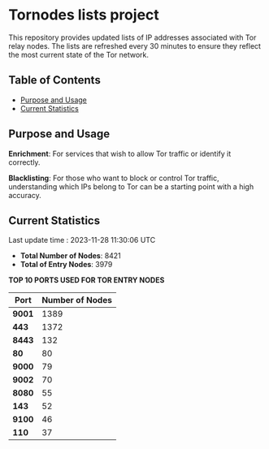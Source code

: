 # Tornodes lists project

This repository provides updated lists of IP addresses associated with Tor relay nodes. The lists are refreshed every 30 minutes to ensure they reflect the most current state of the Tor network.

## Table of Contents

- [Purpose and Usage](#purpose-and-usage)
- [Current Statistics](#current-statistics)


## Purpose and Usage

**Enrichment**: For services that wish to allow Tor traffic or identify it correctly.

**Blacklisting**: For those who want to block or control Tor traffic, understanding which IPs belong to Tor can be a starting point with a high accuracy.

## Current Statistics

Last update time : 2023-11-28 11:30:06 UTC

- **Total Number of Nodes**: 8421
- **Total of Entry Nodes**: 3979

**TOP 10 PORTS USED FOR TOR ENTRY NODES**

| **Port** | **Number of Nodes** |
|------|-----------------|
| **9001**   | 1389  |
| **443**   | 1372  |
| **8443**   | 132  |
| **80**   | 80  |
| **9000**   | 79  |
| **9002**   | 70  |
| **8080**   | 55  |
| **143**   | 52  |
| **9100**   | 46  |
| **110**   | 37  |

